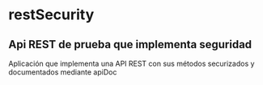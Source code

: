 # restSecurity
Api REST de prueba que implementa seguridad
-------------------------------------------

Aplicación que implementa una API REST con sus métodos securizados y documentados mediante apiDoc
